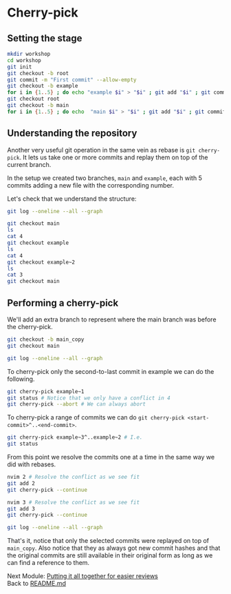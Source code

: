 # Cherry-pick

## Setting the stage

```sh
mkdir workshop
cd workshop
git init
git checkout -b root
git commit -m "First commit" --allow-empty
git checkout -b example
for i in {1..5} ; do echo "example $i" > "$i" ; git add "$i" ; git commit -m "example $i" ; done
git checkout root
git checkout -b main
for i in {1..5} ; do echo  "main $i" > "$i" ; git add "$i" ; git commit -m "main $i" ; done
```

## Understanding the repository

Another very useful git operation in the same vein as rebase is `git
cherry-pick`. It lets us take one or more commits and replay them on top of the
current branch.
 
In the setup we created two branches, `main` and `example`, each with 5 commits
adding a new file with the corresponding number.

Let's check that we understand the structure:

```sh
git log --oneline --all --graph

git checkout main
ls
cat 4
git checkout example
ls
cat 4
git checkout example~2
ls
cat 3
git checkout main
```

## Performing a cherry-pick

We'll add an extra branch to represent where the main branch was before the
cherry-pick.

```sh
git checkout -b main_copy
git checkout main

git log --oneline --all --graph
```

To cherry-pick only the second-to-last commit in example we can do the
following.

```sh
git cherry-pick example~1
git status # Notice that we only have a conflict in 4
git cherry-pick --abort # We can always abort
```

To cherry-pick a range of commits we can do `git cherry-pick
<start-commit>^..<end-commit>`.

```sh
git cherry-pick example~3^..example~2 # I.e.
git status
```

From this point we resolve the commits one at a time in the same way we did with
rebases.

```sh
nvim 2 # Resolve the conflict as we see fit
git add 2
git cherry-pick --continue

nvim 3 # Resolve the conflict as we see fit
git add 3
git cherry-pick --continue

git log --oneline --all --graph
```

That's it, notice that only the selected commits were replayed on top of
`main_copy`. Also notice that they as always got new commit hashes and that the
original commits are still available in their original form as long as we can
find a reference to them.


Next Module: [Putting it all together for easier reviews](08_workflow.md)  
Back to [README.md](README.md)
